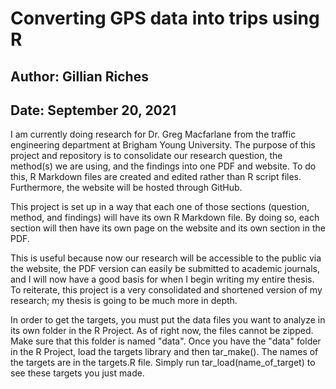 # Converting GPS data into trips using R

## Author: Gillian Riches

## Date: September 20, 2021

I am currently doing research for Dr. Greg Macfarlane from the traffic engineering
department at Brigham Young University. The purpose of this project and repository
is to consolidate our research question, the method(s) we are using, and the findings 
into one PDF and website. To do this, R Markdown files are created and edited rather than
R script files. Furthermore, the website will be hosted through GitHub.

This project is set up in a way that each one of those sections (question, method, and 
findings) will have its own R Markdown file. By doing so, each section will then have 
its own page on the website and its own section in the PDF.

This is useful because now our research will be accessible to the public via the 
website, the PDF version can easily be submitted to academic journals, and I will 
now have a good basis for when I begin writing my entire thesis. To reiterate, this
project is a very consolidated and shortened version of my research; my thesis is going
to be much more in depth.

In order to get the targets, you must put the data files you want to analyze in its own folder
in the R Project. As of right now, the files cannot be zipped. Make sure that this folder 
is named "data". Once you have the "data" folder in the R Project, load the targets 
library and then tar_make(). The names of the targets are in the targets.R file. Simply 
run tar_load(name_of_target) to see these targets you just made.
